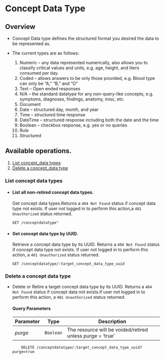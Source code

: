 # Concept Data Type

## Overview

* Concept Data type defines the structured format you desired the data to be represented as.

* The current types are as follows:
    
    1. Numeric – any data represented numerically, also allows you to classify critical values and units, e.g. age, height, and liters consumed per day.
    2. Coded – allows answers to be only those provided, e.g. Blood type can only be “A,” “B,” and “O”
    3. Text – Open ended responses
    4. N/A – the standard datatype for any non-query-like concepts, e.g. symptoms, diagnoses, findings, anatomy, misc, etc.
    5. Document 
    6. Date – structured day, month, and year
    7. Time – structured time response
    8. DateTime – structured response including both the date and the time
    9. Boolean – checkbox response, e.g. yes or no queries
    10. Rule 
    11. Structured 


## Available operations. 

1. [List concept_data types](#list-concept-data-types)
4. [Delete a concept_data type](#delete-a-concept_data-type)


### List concept data types

* #### List all non-retired concept data types.
    
    Get concept data types.Returns a `404 Not Found` status if concept data type not exists. 
    If user not logged in to perform this action,a `401 Unauthorized` status returned. 

    ```console
    GET /conceptdatatype"
     ```
    
* #### Get concept data type by UUID.

    Retrieve a concept data type by its UUID. Returns a `404 Not Found` status if concept data type not exists. If user not logged 
    in to perform this action, a `401 Unauthorized` status returned.
    
    ```console
    GET /conceptdatatype/:target_concept_data_type_uuid
    ```
    
### Delete a concept data type

* Delete or Retire a target concept data type by its UUID. Returns a `404 Not Found` status if concept data not exists.If user not logged 
  in to perform this action, a `401 Unauthorized` status returned.

    #### Query Parameters

    Parameter | Type | Description
    --- | --- | ---
    *purge* | `Boolean` | The resource will be voided/retired unless purge = ‘true’

    ```console
        DELETE /conceptdatatype/:target_concept_data_type_uuid?purge=true
     ```
